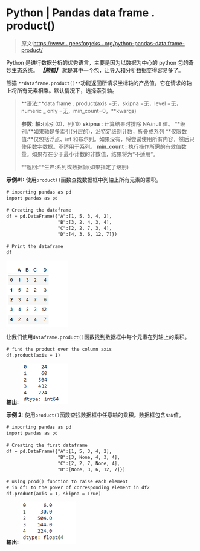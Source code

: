 # Python | Pandas data frame . product()

> 原文:[https://www . geesforgeks . org/python-pandas-data frame-product/](https://www.geeksforgeeks.org/python-pandas-dataframe-product/)

Python 是进行数据分析的优秀语言，主要是因为以数据为中心的 python 包的奇妙生态系统。 ***【熊猫】*** 就是其中一个包，让导入和分析数据变得容易多了。

熊猫 `**dataframe.product()**`功能返回所请求坐标轴的产品值。它在请求的轴上将所有元素相乘。默认情况下，选择索引轴。

> **语法:**data frame . product(axis =无，skipna =无，level =无，numeric _ only =无，min_count=0，**kwargs)
> 
> **参数:**
> **轴:**{索引(0)，列(1)}
> **skipna :** 计算结果时排除 NA/null 值。
> **级别:**如果轴是多索引(分层的)，沿特定级别计数，折叠成系列
> **仅限数值:**仅包括浮点、int 和布尔列。如果没有，将尝试使用所有内容，然后只使用数字数据。不适用于系列。
> **min_count :** 执行操作所需的有效值数量。如果存在少于最小计数的非数值，结果将为“不适用”。
> 
> **返回:**生产:系列或数据帧(如果指定了级别)

**示例#1:** 使用`product()`函数查找数据框中列轴上所有元素的乘积。

```
# importing pandas as pd
import pandas as pd

# Creating the dataframe 
df = pd.DataFrame({"A":[1, 5, 3, 4, 2], 
                   "B":[3, 2, 4, 3, 4], 
                   "C":[2, 2, 7, 3, 4], 
                   "D":[4, 3, 6, 12, 7]})

# Print the dataframe
df
```

![](img/f81d9e7664bffaa4d6e99e24c210142e.png)

让我们使用`dataframe.product()`函数找到数据框中每个元素在列轴上的乘积。

```
# find the product over the column axis
df.product(axis = 1)
```

**输出:**
![](img/564d0870b0d1340d5e183ddff10e020d.png)

**示例 2:** 使用`product()`函数查找数据框中任意轴的乘积。数据框包含`NaN`值。

```
# importing pandas as pd
import pandas as pd

# Creating the first dataframe 
df = pd.DataFrame({"A":[1, 5, 3, 4, 2],
                   "B":[3, None, 4, 3, 4], 
                   "C":[2, 2, 7, None, 4],
                   "D":[None, 3, 6, 12, 7]})

# using prod() function to raise each element
# in df1 to the power of corresponding element in df2
df.product(axis = 1, skipna = True)
```

**输出:**
![](img/67bb633226392c106c9e6105885a0fea.png)